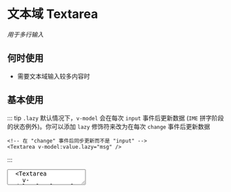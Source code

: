 # 文本域 Textarea

<GlobalElement />

*用于多行输入*

## 何时使用

- 需要文本域输入较多内容时

<script setup lang="ts">
import { ref, watchEffect } from 'vue'
const value = ref('')
const lazyValue = ref('')
watchEffect(() => {
  console.log('value', value.value)
})
watchEffect(() => {
  console.log('lazyValue', lazyValue.value)
})
function onChange (e: Event) {
  console.log('change', e)
}
function onEnter (e: KeyboardEvent) {
  console.log('enter', e)
}
</script>

## 基本使用

::: tip `.lazy`
默认情况下，`v-model` 会在每次 `input` 事件后更新数据 (`IME` 拼字阶段的状态例外)。你可以添加 `lazy` 修饰符来改为在每次 `change` 事件后更新数据

```vue
<!-- 在 "change" 事件后同步更新而不是 "input" -->
<Textarea v-model:value.lazy="msg" />
```

:::

<Space vertical :width="480">
  <Textarea v-model:value="value" placeholder="Basic usage rows 2" :rows="2" @change="onChange" @enter="onEnter" />
  <Textarea
    v-model:value.lazy="lazyValue"
    placeholder="Lazy usage rows 2"
    :rows="2"
    @change="onChange"
    @enter="onEnter"
  />
</Space>

::: details Show Code

```vue
<script setup lang="ts">
import { ref, watchEffect } from 'vue'
const value = ref('')
const lazyValue = ref('')
watchEffect(() => {
  console.log('value', value.value)
})
watchEffect(() => {
  console.log('lazyValue', lazyValue.value)
})
function onChange (e: Event) {
  console.log('change', e)
}
function onEnter (e: KeyboardEvent) {
  console.log('enter', e)
}
</script>
<template>
  <Space vertical :width="480">
    <Textarea v-model:value="value" placeholder="Basic usage rows 2" :rows="2" @change="onChange" @enter="onEnter" />
    <Textarea
      v-model:value.lazy="lazyValue"
      placeholder="Lazy usage rows 2"
      :rows="2"
      @change="onChange"
      @enter="onEnter"
    />
  </Space>
</template>
```

:::

## 适应文本高度的文本域

<Space :width="480">
  <Textarea
    v-model:value="value"
    placeholder="Autosize height based on content lines"
    auto-size
  />
</Space>

::: details Show Code

```vue
<script setup lang="ts">
import { ref } from 'vue'
const value = ref('')
</script>
<template>
  <Space :width="480">
    <Textarea
      v-model:value="value"
      placeholder="Autosize height based on content lines"
      auto-size
    />
  </Space>
</template>
```

:::

## 自定义行数

<Space :width="480">
  <Textarea
    v-model:value="value"
    placeholder="Autosize height with minimum and maximum number of lines"
    :auto-size="{ minRows: 2, maxRows: 5 }"
  />
</Space>

::: details Show Code

```vue
<script setup lang="ts">
import { ref } from 'vue'
const value = ref('')
</script>
<template>
  <Space :width="480">
    <Textarea
      v-model:value="value"
      placeholder="Autosize height with minimum and maximum number of lines"
      :auto-size="{ minRows: 2, maxRows: 5 }"
    />
  </Space>
</template>
```

:::

## 带清除图标

<Space :width="480">
  <Textarea v-model:value="value" placeholder="textarea with clear icon" allow-clear />
</Space>

::: details Show Code

```vue
<script setup lang="ts">
import { ref } from 'vue'
const value = ref('')
</script>
<template>
  <Space :width="480">
    <Textarea v-model:value="value" placeholder="textarea with clear icon" allow-clear />
  </Space>
</template>
```

:::

## 带数字提示

<Space :width="480">
  <Textarea v-model:value="value" show-count :maxlength="10" />
</Space>

::: details Show Code

```vue
<script setup lang="ts">
import { ref } from 'vue'
const value = ref('')
</script>
<template>
  <Space :width="480">
    <Textarea v-model:value="value" show-count :maxlength="10" />
  </Space>
</template>
```

:::

## 禁用

<Space :width="480">
  <Textarea v-model:value="value" disabled />
</Space>

::: details Show Code

```vue
<script setup lang="ts">
import { ref } from 'vue'
const value = ref('')
</script>
<template>
  <Space :width="480">
    <Textarea v-model:value="value" disabled />
  </Space>
</template>
```

:::

## APIs

### Textarea

参数 | 说明 | 类型 | 默认值
:-- | :-- | :-- | :--
width | 文本域宽度，单位 `px` | string &#124; number | '100%'
allowClear | 可以点击清除图标删除内容 | boolean | false
autoSize | 自适应内容高度 | boolean &#124; {minRows\?: number, maxRows?: number} | false
disabled | 是否禁用 | boolean | false
placeholder | 文本域输入的占位符 | string | undefined
maxlength | 文字最大长度 | number | undefined
showCount | 是否展示字数 | boolean | false
value <Tag color="cyan">v-model</Tag> | 文本域内容 | string | undefined

## Events

名称 | 说明 | 类型
:-- | :-- | :--
change | 文本域内容变化时的回调 | (e: Event) => void
enter | 按下回车的回调 | (e: Event) => void
